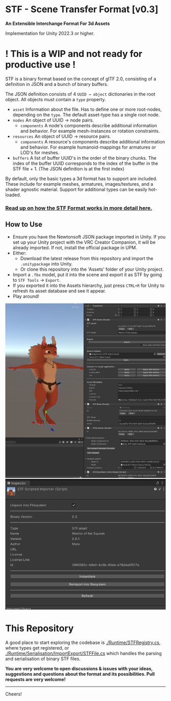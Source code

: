 # STF - Scene Transfer Format [v0.3]
**An Extensible Interchange Format For 3d Assets**

Implementation for Unity 2022.3 or higher.

# **! This is a WIP and not ready for productive use !**

STF is a binary format based on the concept of glTF 2.0, consisting of a definition in JSON and a bunch of binary buffers.

The JSON definition consists of 4 `UUID → object` dictionaries in the root object. All objects must contain a `type` property.
- `asset` Information about the file. Has to define one or more root-nodes, depending on the `type`. The default asset-type has a single root node.
- `nodes` An object of UUID → node pairs.
	- `components` A node's components describe additional information and behavior. For example mesh-instances or rotation constraints.
- `resources` An object of UUID → resource pairs.
	- `components` A resource's components describe additional information and behavior. For example humanoid-mappings for armatures or LOD's for meshes.
- `buffers` A list of buffer UUID's in the order of the binary chunks. The index of the buffer UUID corresponds to the index of the buffer in the STF file + 1. (The JSON definition is at the first index)

By default, only the basic types a 3d format has to support are included. These include for example meshes, armatures, images/textures, and a shader agnostic material.
Support for additional types can be easily hot-loaded.

### [Read up on how the STF Format works in more detail here.](./Docs/stf_format.md)

## How to Use
- Ensure you have the Newtonsoft JSON package imported in Unity. If you set up your Unity project with the VRC Creator Companion, it will be already imported. If not, install the official package in UPM.
- Either:
	- Download the latest release from this repository and import the `.unitypackage` into Unity.
	- Or clone this repository into the 'Assets' folder of your Unity project.
- Import a `.fbx` model, put it into the scene and export it as STF by going to `STF Tools` → `Export`.
- If you exported it into the Assets hierarchy, just press `CTRL+R` for Unity to refresh its asset database and see it appear.
- Play around!

![Screenshot of an STF model with its authoring components shown in the Unity inspector.](./Docs/Images/scene.png)
![Screenshot of an STF file's inspector in Unity.](./Docs/Images/import_settings.png)

# This Repository
A good place to start exploring the codebase is [./Runtime/STFRegistry.cs](./Runtime/STFRegistry.cs), where types get registered, or [./Runtime/Serialisation/ImportExport/STFFile.cs](./Runtime/Serialisation/ImportExport/STFFile.cs) which handles the parsing and serialisation of binary STF files.

**You are very welcome to open discussions & issues with your ideas, suggestions and questions about the format and its possibilities. Pull requests are very welcome!**

---

Cheers!
